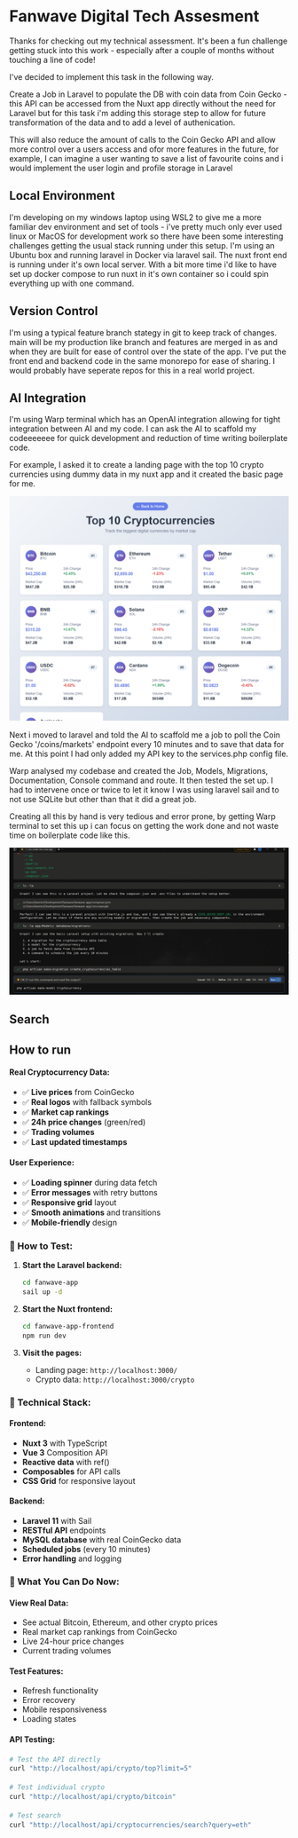 # Fanwave Digital Tech Assesment
Thanks for checking out my technical assessment.  It's been a fun challenge getting stuck into this work - especially after a couple of months without touching a line of code! 

I've decided to implement this task in the following way.

Create a Job in Laravel to populate the DB with coin data from Coin Gecko - this API can be accessed from the Nuxt app directly without the need for Laravel but for this task i'm adding this storage step to allow for future transformation of the data and to add a level of authenication.

This will also reduce the amount of calls to the Coin Gecko API and allow more control over a users access and ofor more features in the future, for example, I can imagine a user wanting to save a list of favourite coins and i would implement the user login and profile storage in Laravel

## Local Environment
I'm developing on my windows laptop using WSL2 to give me a more familiar dev environment and set of tools - i've pretty much only ever used linux or MacOS for development work so there have been some interesting challenges getting the usual stack running under this setup.  I'm using an Ubuntu box and running laravel in Docker via laravel sail.  The nuxt front end is running under it's own local server.  With a bit more time i'd like to have set up docker compose to run nuxt in it's own container so i could spin everything up with one command.

## Version Control
I'm using a typical feature branch stategy in git to keep track of changes.  main will be my production like branch and features are merged in as and when they are built for ease of control over the state of the app.  I've put the front end and backend code in the same monorepo for ease of sharing.  I would probably have seperate repos for this in a real world project.

## AI Integration
I'm using Warp terminal which has an OpenAI integration allowing for tight integration between AI and my code.  I can ask the AI to scaffold my codeeeeeee for quick development and reduction of time writing boilerplate code.

For example, I asked it to create a landing page with the top 10 crypto currencies using dummy data in my nuxt app and it created the basic page for me.

![dummy data](./readme_images/toptem.png)

Next i moved to laravel and told the AI to scaffold me a job to poll the Coin Gecko '/coins/markets' endpoint every 10 minutes and to save that data for me.  At this point I had only added my API key to the services.php config file.  

Warp analysed my codebase and created the Job, Models, Migrations, Documentation, Console command and route.  It then tested the set up.  I had to intervene once or twice to let it know I was using laravel sail and to not use SQLite but other than that it did a great job.  

Creating all this by hand is very tedious and error prone, by getting Warp terminal to set this up i can focus on getting the work done and not waste time on boilerplate code like this.

![dummy data](./readme_images/aioutput.png)

## Search

## How to run
#### **Real Cryptocurrency Data:**
- ✅ **Live prices** from CoinGecko
- ✅ **Real logos** with fallback symbols
- ✅ **Market cap rankings**
- ✅ **24h price changes** (green/red)
- ✅ **Trading volumes**
- ✅ **Last updated timestamps**

#### **User Experience:**
- ✅ **Loading spinner** during data fetch
- ✅ **Error messages** with retry buttons
- ✅ **Responsive grid** layout
- ✅ **Smooth animations** and transitions
- ✅ **Mobile-friendly** design

### 📱 How to Test:

1. **Start the Laravel backend:**
   ```bash
   cd fanwave-app
   sail up -d
   ```

2. **Start the Nuxt frontend:**
   ```bash
   cd fanwave-app-frontend
   npm run dev
   ```

3. **Visit the pages:**
   - Landing page: `http://localhost:3000/`
   - Crypto data: `http://localhost:3000/crypto`

### 🔧 Technical Stack:

#### **Frontend:**
- **Nuxt 3** with TypeScript
- **Vue 3** Composition API
- **Reactive data** with ref()
- **Composables** for API calls
- **CSS Grid** for responsive layout

#### **Backend:**
- **Laravel 11** with Sail
- **RESTful API** endpoints
- **MySQL database** with real CoinGecko data
- **Scheduled jobs** (every 10 minutes)
- **Error handling** and logging

### 🎯 What You Can Do Now:

#### **View Real Data:**
- See actual Bitcoin, Ethereum, and other crypto prices
- Real market cap rankings from CoinGecko
- Live 24-hour price changes
- Current trading volumes

#### **Test Features:**
- Refresh functionality
- Error recovery
- Mobile responsiveness
- Loading states

#### **API Testing:**
```bash
# Test the API directly
curl "http://localhost/api/crypto/top?limit=5"

# Test individual crypto
curl "http://localhost/api/crypto/bitcoin"

# Test search
curl "http://localhost/api/cryptocurrencies/search?query=eth"
```